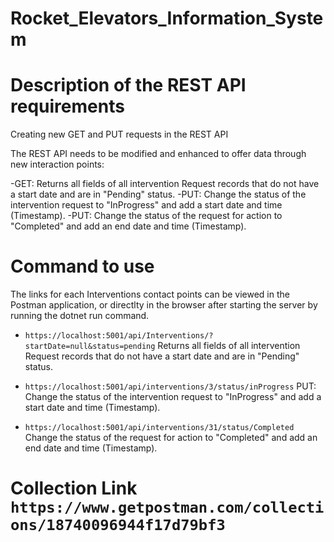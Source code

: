 # Rocket_Elevators_Information_System

# Description of the REST API requirements 

Creating new GET and PUT requests in the REST API

The REST API needs to be modified and enhanced to offer data through new interaction points:

-GET: Returns all fields of all intervention Request records that do not have a start date and are in "Pending" status.
-PUT: Change the status of the intervention request to "InProgress" and add a start date and time (Timestamp).
-PUT: Change the status of the request for action to "Completed" and add an end date and time (Timestamp).


# Command to use
The links for each Interventions contact points can be viewed in the Postman application, or directlty in the browser after starting the server by running the dotnet run command.
* `https://localhost:5001/api/Interventions/?startDate=null&status=pending` Returns all fields of all intervention Request records that do not have a start date and are in "Pending" status.

* `https://localhost:5001/api/interventions/3/status/inProgress` PUT: Change the status of the intervention request to "InProgress" and add a start date and time (Timestamp).

* `https://localhost:5001/api/interventions/31/status/Completed`  Change the status of the request for action to "Completed" and add an end date and time (Timestamp).

# Collection Link `https://www.getpostman.com/collections/18740096944f17d79bf3`






